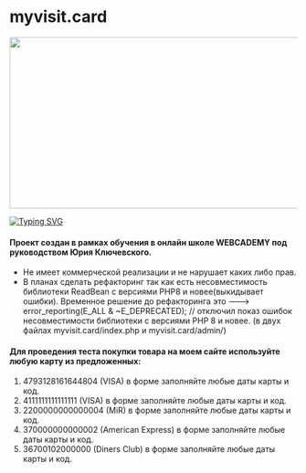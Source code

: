 # myvisit.card
<div align="center">
  <img src="https://media.giphy.com/media/dWesBcTLavkZuG35MI/giphy.gif" width="600" height="300"/>
</div>

<a href="https://git.io/typing-svg"><img src="https://readme-typing-svg.herokuapp.com?font=Fira+Code&size=30&pause=1000&center=true&vCenter=true&multiline=true&width=1080&height=160&lines=I+welcome+everyone!+My+name+is+Rinat.+;I+am+engaged+in+web+development+of+back-end+applications+and;websites+and+a+little+front-end." alt="Typing SVG" /></a>
#### Проект создан в рамках обучения в онлайн школе WEBCADEMY под руководством Юрия Ключевского.
* Не имеет коммерческой реализации и не нарушает каких либо прав.
* В планах сделать рефакторинг так как есть несовместимость библиотеки ReadBean с версиями PHP8 и новее(выкидывает ошибки). 
Временное решение до рефакторинга это --->    
error_reporting(E_ALL & ~E_DEPRECATED);   // отключил показ ошибок несовместимости библиотеки с версиями PHP 8 и новее.
(в двух файлах myvisit.card/index.php и myvisit.card/admin/)

#### Для проведения теста покупки товара на моем сайте используйте любую карту из предложенных:
1. 4793128161644804 (VISA) в форме заполняйте любые даты карты и код.
2. 4111111111111111 (VISA) в форме заполняйте любые даты карты и код.
3. 2200000000000004 (MiR) в форме заполняйте любые даты карты и код.
4. 370000000000002 (American Express) в форме заполняйте любые даты карты и код.
5. 36700102000000 (Diners Club) в форме заполняйте любые даты карты и код.